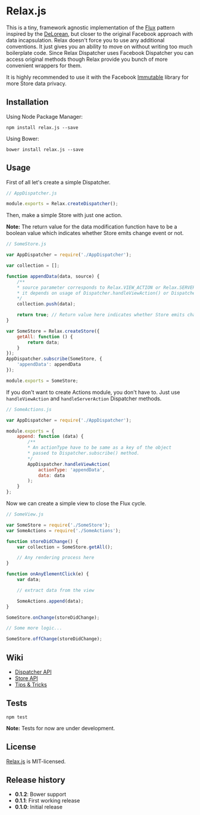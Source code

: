 Relax.js
========

This is a tiny, framework agnostic implementation of the [Flux](https://github.com/facebook/flux) pattern inspired by the [DeLorean](https://github.com/deloreanjs/delorean), but closer to the original Facebook approach with data incapsulation. Relax doesn't force you to use any additional conventions. It just gives you an ability to move on without writing too much boilerplate code. Since Relax Dispatcher uses Facebook Dispatcher you can access original methods though Relax provide you bunch of more convenient wrappers for them.

It is highly recommended to use it with the Facebook [Immutable](https://github.com/facebook/immutable-js) library for more Store data privacy.

## Installation

Using Node Package Manager:

    npm install relax.js --save

Using Bower:

    bower install relax.js --save

## Usage

First of all let's create a simple Dispatcher.
```javascript
// AppDispatcher.js

module.exports = Relax.createDispatcher();
```

Then, make a simple Store with just one action.

**Note:** The return value for the data modification function have to be a boolean value which indicates whether Store emits change event or not.
```javascript
// SomeStore.js

var AppDispatcher = require('./AppDispatcher');

var collection = [];

function appendData(data, source) {
    /** 
    * source parameter corresponds to Relax.VIEW_ACTION or Relax.SERVER_ACTION
    * it depends on usage of Dispatcher.handleViewAction() or Dispatcher.handleServerAction()
    */
    collection.push(data);

    return true; // Return value here indicates whether Store emits change event or not
}

var SomeStore = Relax.createStore({
    getAll: function () {
        return data;
    }
});
AppDispatcher.subscribe(SomeStore, {
    'appendData': appendData
});

module.exports = SomeStore;
```

If you don't want to create Actions module, you don't have to. Just use ```handleViewAction``` and ```handleServerAction``` Dispatcher methods.
```javascript
// SomeActions.js

var AppDispatcher = require('./AppDispatcher');

module.exports = {
    append: function (data) {
        /**
        * An actionType have to be same as a key of the object
        * passed to Dispatcher.subscribe() method.
        */
        AppDispatcher.handleViewAction(
            actionType: 'appendData',
            data: data
        );
    }
};
```

Now we can create a simple view to close the Flux cycle.
```javascript
// SomeView.js

var SomeStore = require('./SomeStore');
var SomeActions = require('./SomeActions');

function storeDidChange() {
    var collection = SomeStore.getAll();

    // Any rendering process here
}

function onAnyElementClick(e) {
    var data;

    // extract data from the view

    SomeActions.append(data);
}

SomeStore.onChange(storeDidChange);

// Some more logic...

SomeStore.offChange(storeDidChange);
```

## Wiki

* [Dispatcher API](https://github.com/gyzerok/relax.js/wiki/Dispatcher-API)
* [Store API](https://github.com/gyzerok/relax.js/wiki/Store-API)
* [Tips & Tricks](https://github.com/gyzerok/relax.js/wiki/Tips-&-Tricks)

## Tests

    npm test

**Note:** Tests for now are under development.

## License

[Relax.js](https://github.com/gyzerok/relax.js) is MIT-licensed.

## Release history

* **0.1.2**: Bower support
* **0.1.1**: First working release
* **0.1.0**: Initial release
